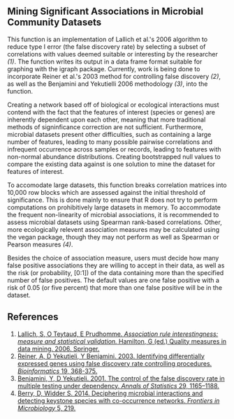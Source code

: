 ## Mining Significant Associations in Microbial Community Datasets
This function is an implementation of Lallich et al.'s 2006 algorithm to reduce type I error (the false discovery rate) by selecting a subset of correlations with values deemed suitable or interesting by the researcher *(1)*. The function writes its output in a data frame format suitable for graphing with the igraph package. Currently, work is being done to incorporate Reiner et al.'s 2003 method for controlling false discovery *(2)*, as well as the Benjamini and Yekutielli 2006 methodology *(3)*, into the function.

Creating a network based off of biological or ecological interactions must contend with the fact that the features of interest (species or genes) are inherently dependent upon each other, meaning that more traditional methods of signinficance correction are not sufficient. Furthermore, microbial datasets present other difficulties, such as containing a large number of features, leading to many possible pairwise correlations and infrequent occurrence across samples or records, leading to features with non-normal abundance distributions. Creating bootstrapped null values to compare the existing data against is one solution to mine the dataset for features of interest.

To accomodate large datasets, this function breaks correlation matrices into 10,000 row blocks which are assessed against the initial threshold of significance. This is done mainly to ensure that R does not try to perform computations on prohibitively large datasets in memory. To accommodate the frequent non-linearity of microbial associations, it is recommended to assess microbial datasets using Spearman rank-based correlations. Other, more ecologically relevent association measures may be calculated using the vegan package, though they may not perform as well as Spearman or Pearson measures *(4)*.

Besides the choice of association measure, users must decide how many false positive associations they are willing to accept in their data, as well as the risk (or probability, [0:1]) of the data containing more than the specified number of false positives. The default values are one false positive with a risk of 0.05 (or five percent) that more than one false positive will be in the dataset.

## References
1. [Lallich, S, O Teytaud, E Prudhomme. *Association rule interestingness: measure and statistical validation.* Hamilton, G (ed.) Quality measures in data mining. 2006. Springer.](https://hal.inria.fr/file/index/docid/113594/filename/lal.pdf)
2. [Reiner, A, D Yekutieli, Y Benjamini. 2003. Identifying differentially expressed genes using false discovery rate controlling procedures. *Bioinformatics* 19, 368-375.](https://oup.silverchair-cdn.com/oup/backfile/Content_public/Journal/bioinformatics/19/3/10.1093/bioinformatics/btf877/2/btf877.pdf?Expires=1490322946&Signature=LU1-wOc7IBk4OB9bE46hqHD8L-t7DC-We8Fg7tOXBAWn1H6qKmqC2hjU8ZGRxUfy0paMhtSMfI0TKO~N-9vWy6qP5cyCseUVOK2MOh6O~6u36481ZevFpPkJlZCGF0NuSeMItuagLsm-WsPKjjvWERzxX8IZY9oDmibL7pkCKy5552TukZd1rkQJdz64SxbPHiRO2UiFMdV2NrnR-7fyYcplEQqfsld5GYEsKbzcStbkLqQ1IBJiq9iL0~srf6INMuPxx8pMdhWrpjTVW7hOLh6YXpwIlAWf2w5JskQeGj7exU2ZTe44HCaBFjg94JCKQvytGeV5eV2LdIp3Phq8lQ__&Key-Pair-Id=APKAIUCZBIA4LVPAVW3Q)
3. [Benjamini, Y, D Yekutieli. 2001. The control of the false discovery rate in multiple testing under dependency. *Annals of Statistics* 29, 1165–1188.](http://projecteuclid.org/download/pdf_1/euclid.aos/1013699998)
4. [Berry, D, Widder S. 2014. Deciphering microbial interactions and detecting keystone species with co-occurrence networks. *Frontiers in Microbiology* 5, 219.](http://journal.frontiersin.org/article/10.3389/fmicb.2014.00219/full)
